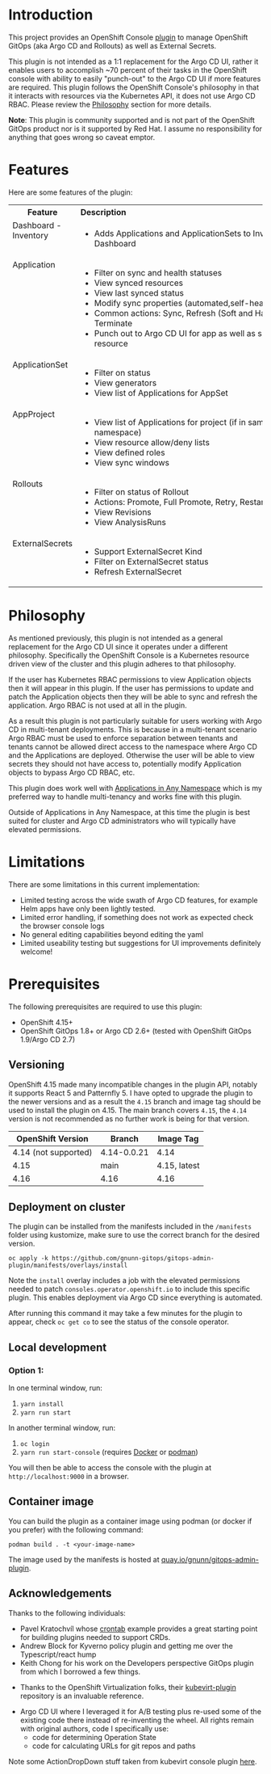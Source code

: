 # Introduction

This project provides an OpenShift Console [plugin](https://docs.openshift.com/container-platform/4.13/web_console/dynamic-plugin/overview-dynamic-plugin.html)
to manage OpenShift GitOps (aka Argo CD and Rollouts) as well as External Secrets.

This plugin is not intended as a 1:1 replacement for the Argo CD UI, rather it enables users to accomplish ~70 percent of their tasks in the OpenShift
console with ability to easily "punch-out" to the Argo CD UI if more features are required. This plugin follows the OpenShift Console's philosophy
in that it interacts with resources via the Kubernetes API, it does not use Argo CD RBAC. Please review the [Philosophy](https://github.com/gnunn-gitops/gitops-admin-plugin?tab=readme-ov-file#philosophy)
section for more details.

**Note**: This plugin is community supported and is not part of the OpenShift GitOps product nor is it supported by Red Hat. I assume
no responsibility for anything that goes wrong so caveat emptor.

# Features

Here are some features of the plugin:

<table>
    <tr>
      <th >Feature</th>
      <th >Description&nbsp;&nbsp;&nbsp;&nbsp;&nbsp;&nbsp;&nbsp;&nbsp;&nbsp;&nbsp;&nbsp;&nbsp;&nbsp;&nbsp;&nbsp;&nbsp;&nbsp;&nbsp;&nbsp;&nbsp;&nbsp;&nbsp;&nbsp;&nbsp;&nbsp;&nbsp;&nbsp;&nbsp;&nbsp;&nbsp;&nbsp;&nbsp;&nbsp;&nbsp;&nbsp;&nbsp;&nbsp;&nbsp;&nbsp;&nbsp;&nbsp;&nbsp;&nbsp;&nbsp;&nbsp;&nbsp;&nbsp;&nbsp;&nbsp;&nbsp;&nbsp;&nbsp;&nbsp;&nbsp;&nbsp;&nbsp;&nbsp;&nbsp;&nbsp;&nbsp;&nbsp;&nbsp;&nbsp;&nbsp;&nbsp;&nbsp;&nbsp;&nbsp;&nbsp;&nbsp;&nbsp;&nbsp;&nbsp;&nbsp;&nbsp;&nbsp;&nbsp;&nbsp;&nbsp;&nbsp;&nbsp;&nbsp;&nbsp;&nbsp;&nbsp;&nbsp;&nbsp;&nbsp;</th>
      <th >Screenshots</th>
    </tr>
    <tr>
      <td valign="top">Dashboard - Inventory</td>
      <td valign="top">
        <ul>
            <li>Adds Applications and ApplicationSets to Inventory Dashboard</li>
        </ul>
      </td>
      <td>
        <a target="_blank" href="https://raw.githubusercontent.com/gnunn-gitops/gitops-admin-plugin/main/docs/img/dashboard-inventory.png">
          <img src="https://raw.githubusercontent.com/gnunn-gitops/gitops-admin-plugin/main/docs/img/dashboard-inventory.png"/>
        </a>
      </td>
    </tr>
    <tr>
      <td valign="top">Application</td>
      <td valign="top">
        <ul>
            <li>Filter on sync and health statuses</li>
            <li>View synced resources</li>
            <li>View last synced status</li>
            <li>Modify sync properties (automated,self-heal, prune)</li>
            <li>Common actions: Sync, Refresh (Soft and Hard), Terminate</li>
            <li>Punch out to Argo CD UI for app as well as specific resource</li>
        </ul>
      </td>
      <td >
        <a target="_blank" href="https://raw.githubusercontent.com/gnunn-gitops/gitops-admin-plugin/main/docs/img/apps-list.png">
          <img src="https://raw.githubusercontent.com/gnunn-gitops/gitops-admin-plugin/main/docs/img/apps-list.png"/>
        </a>
        <a target="_blank" href="https://raw.githubusercontent.com/gnunn-gitops/gitops-admin-plugin/main/docs/img/apps-details.png">
            <img src="https://raw.githubusercontent.com/gnunn-gitops/gitops-admin-plugin/main/docs/img/apps-details.png">
        </a>
      </td>
    </tr>
    <tr>
      <td valign="top">ApplicationSet</td>
      <td valign="top">
        <ul>
            <li>Filter on status</li>
            <li>View generators</li>
            <li>View list of Applications for AppSet</li>
        </ul>
      </td>
      <td >
        <a target="_blank" href="https://raw.githubusercontent.com/gnunn-gitops/gitops-admin-plugin/main/docs/img/appset-list.png">
          <img src="https://raw.githubusercontent.com/gnunn-gitops/gitops-admin-plugin/main/docs/img/appset-list.png"/>
        </a>
        <a target="_blank" href="https://raw.githubusercontent.com/gnunn-gitops/gitops-admin-plugin/main/docs/img/appset-details.png">
            <img src="https://raw.githubusercontent.com/gnunn-gitops/gitops-admin-plugin/main/docs/img/appset-details.png">
        </a>
      </td>
    </tr>
    <tr>
      <td valign="top">AppProject</td>
      <td valign="top">
        <ul>
            <li>View list of Applications for project (if in same namespace)</li>
            <li>View resource allow/deny lists</li>
            <li>View defined roles</li>
            <li>View sync windows</li>
        </ul>
      </td>
      <td >
        <a target="_blank" href="https://raw.githubusercontent.com/gnunn-gitops/gitops-admin-plugin/main/docs/img/projects-list.png">
          <img src="https://raw.githubusercontent.com/gnunn-gitops/gitops-admin-plugin/main/docs/img/appset-list.png"/>
        </a>
        <a target="_blank" href="https://raw.githubusercontent.com/gnunn-gitops/gitops-admin-plugin/main/docs/img/projects-details.png">
            <img src="https://raw.githubusercontent.com/gnunn-gitops/gitops-admin-plugin/main/docs/img/appset-details.png">
        </a>
      </td>
    </tr>
    <tr>
      <td valign="top">Rollouts</td>
      <td valign="top">
        <ul>
            <li>Filter on status of Rollout</li>
            <li>Actions: Promote, Full Promote, Retry, Restart, Abort</li>
            <li>View Revisions</li>
            <li>View AnalysisRuns</li>
        </ul>
      </td>
      <td >
        <a target="_blank" href="https://raw.githubusercontent.com/gnunn-gitops/gitops-admin-plugin/main/docs/img/rollouts-list.png">
          <img src="https://raw.githubusercontent.com/gnunn-gitops/gitops-admin-plugin/main/docs/img/appset-list.png"/>
        </a>
        <a target="_blank" href="https://raw.githubusercontent.com/gnunn-gitops/gitops-admin-plugin/main/docs/img/rollouts-details.png">
            <img src="https://raw.githubusercontent.com/gnunn-gitops/gitops-admin-plugin/main/docs/img/appset-details.png">
        </a>
        <a target="_blank" href="https://raw.githubusercontent.com/gnunn-gitops/gitops-admin-plugin/main/docs/img/rollouts-revisions.png">
            <img src="https://raw.githubusercontent.com/gnunn-gitops/gitops-admin-plugin/main/docs/img/rollouts-revisions.png">
        </a>
      </td>
    </tr>
    <tr>
      <td valign="top">ExternalSecrets</td>
      <td valign="top">
        <ul>
            <li>Support ExternalSecret Kind</li>
            <li>Filter on ExternalSecret status</li>
            <li>Refresh ExternalSecret</li>
        </ul>
      </td>
      <td >
        <a target="_blank" href="https://raw.githubusercontent.com/gnunn-gitops/gitops-admin-plugin/main/docs/img/externalsecrets-list.png">
          <img src="https://raw.githubusercontent.com/gnunn-gitops/gitops-admin-plugin/main/docs/img/appset-list.png"/>
        </a>
        <a target="_blank" href="https://raw.githubusercontent.com/gnunn-gitops/gitops-admin-plugin/main/docs/img/externalsecrets-details.png">
            <img src="https://raw.githubusercontent.com/gnunn-gitops/gitops-admin-plugin/main/docs/img/appset-details.png">
        </a>
      </td>
    </tr>
</table>

# Philosophy

As mentioned previously, this plugin is not intended as a general replacement for the Argo CD UI since it operates under a different
philosophy. Specifically the OpenShift Console is a Kubernetes resource driven view of the cluster and this plugin adheres to that philosophy.

If the user has Kubernetes RBAC permissions to view Application objects then it will appear in this plugin. If the user has permissions
 to update and patch the Application objects then they will be able to sync and refresh the application. Argo RBAC is not used at all
 in the plugin.

As a result this plugin is not particularly suitable for users working with Argo CD in multi-tenant deployments. This is because in a
multi-tenant scenario Argo RBAC must be used to enforce separation between tenants and tenants cannot be allowed direct access to the
namespace where Argo CD and the Applications are deployed. Otherwise the user will be able to view secrets they should not have access to, potentially modify Application objects to bypass Argo CD RBAC, etc.

This plugin does work well with [Applications in Any Namespace](https://argo-cd.readthedocs.io/en/stable/operator-manual/app-any-namespace) which
is my preferred way to handle multi-tenancy and works fine with this plugin.

Outside of Applications in Any Namespace, at this time the plugin is best suited for cluster and Argo CD administrators who will typically have elevated permissions.

# Limitations

There are some limitations in this current implementation:

- Limited testing across the wide swath of Argo CD features, for example Helm apps have only been lightly tested.
- Limited error handling, if something does not work as expected check the browser console logs
- No general editing capabilities beyond editing the yaml
- Limited useability testing but suggestions for UI improvements definitely welcome!

# Prerequisites

The following prerequisites are required to use this plugin:

* OpenShift 4.15+
* OpenShift GitOps 1.8+ or Argo CD 2.6+ (tested with OpenShift GitOps 1.9/Argo CD 2.7)

## Versioning

OpenShift 4.15 made many incompatible changes in the plugin API, notably it supports React 5 and Patternfly 5. I have opted
to upgrade the plugin to the newer versions and as a result the `4.15` branch and image tag should be used to install the
plugin on 4.15. The main branch covers `4.15`, the `4.14` version is not recommended as no further work is being
for that version.

| OpenShift Version  | Branch      | Image Tag        |
| ------------- | -------------      | -------------- |
| 4.14 (not supported)  | 4.14-0.0.21  | 4.14 |
| 4.15  | main  | 4.15, latest |
| 4.16  | 4.16  | 4.16 |

## Deployment on cluster

The plugin can be installed from the manifests included in the `/manifests` folder using kustomize, make sure
to use the correct branch for the desired version.

```
oc apply -k https://github.com/gnunn-gitops/gitops-admin-plugin/manifests/overlays/install
```

Note the `install` overlay includes a job with the elevated permissions needed to patch `consoles.operator.openshift.io` to
include this specific plugin. This enables deployment via Argo CD since everything is automated.

After running this command it may take a few minutes for the plugin to appear, check `oc get co` to see the
status of the console operator.

## Local development

### Option 1:
In one terminal window, run:

1. `yarn install`
2. `yarn run start`

In another terminal window, run:

1. `oc login`
2. `yarn run start-console` (requires [Docker](https://www.docker.com) or [podman](https://podman.io))

You will then be able to access the console with the plugin at `http://localhost:9000` in a browser.

## Container image

You can build the plugin as a container image using podman (or docker if you prefer) with the following command:

```
podman build . -t <your-image-name>
```

The image used by the manifests is hosted at [quay.io/gnunn/gitops-admin-plugin](quay.io/gnunn/gitops-admin-plugin).

## Acknowledgements

Thanks to the following individuals:

* Pavel Kratochvíl whose [crontab](https://github.com/raspbeep/crontab-plugin/tree/initial-branch) example provides a great starting point for building plugins needed to support CRDs.
* Andrew Block for Kyverno policy plugin and getting me over the Typescript/react hump
* Keith Chong for his work on the Developers perspective GitOps plugin from which I borrowed a few things.
- Thanks to the OpenShift Virtualization folks, their [kubevirt-plugin](https://github.com/kubevirt-ui/kubevirt-plugin) repository is an invaluable reference.
* Argo CD UI where I leveraged it for A/B testing plus re-used some of the existing code there instead of re-inventing the wheel. All rights remain with original authors, code I specifically use:
  - code for determining Operation State
  - code for calculating URLs for git repos and paths


Note some ActionDropDown stuff taken from kubevirt console plugin [here](https://github.com/kubevirt-ui/kubevirt-plugin/blob/main/src/utils/components/ActionsDropdown/ActionsDropdown.tsx).
